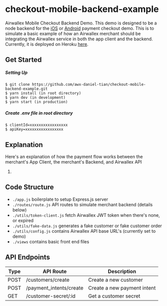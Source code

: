 # checkout-mobile-backend-example

Airwallex Mobile Checkout Backend Demo. This demo is designed to be a node backend for the [iOS](https://github.com/airwallex/airwallex-payment-ios) or [Android](https://github.com/airwallex/airwallex-payment-android) payment checkout demo. This is to simulate a basic example of how an Airwallex merchant should be integrating the Airwallex service in both the app client and the backend. Currently, it is deployed on Heroku [here](https://checkout-mobile-backend-demo.herokuapp.com/).

## Get Started

##### Setting Up

```
$ git clone https://github.com/awx-daniel-tian/checkout-mobile-backend-example.git
$ yarn install (in root directory)
$ yarn dev (in development)
$ yarn start (in production)
```

##### Create .env file in root directory

```
$ clientId=xxxxxxxxxxxxxxxxx
$ apiKey=xxxxxxxxxxxxxxxxx
```

## Explanation

Here's an explanation of how the payment flow works between the merchant's App Client, the merchant's Backend, and Airwallex API

1.

## Code Structure

- `./app.js` boilerplate to setup Express.js server
- `./routes/route.js` API routes to simulate merchant backend (details below)
- `./utils/token-client.js` fetch Airwallex JWT token when there's none, or expired
- `./utils/fake-data.js` generates a fake customer or fake customer order
- `./utils/config.js` contains Airwallex API base URL's (currently set to demo)
- `./views` contains basic front end files

## API Endpoints

| Type | API Route               | Description                 |
| ---- | ----------------------- | --------------------------- |
| POST | /customers/create       | Create a new customer       |
| POST | /payment_intents/create | Create a new payment intent |
| GET  | /customer-secret/:id    | Get a customer secret       |
